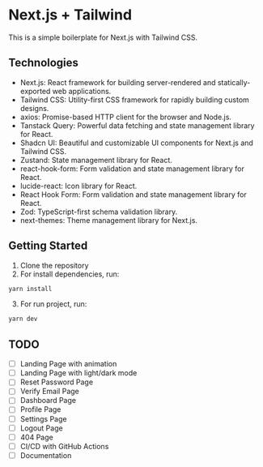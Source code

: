 # Next.js + Tailwind

This is a simple boilerplate for Next.js with Tailwind CSS.

## Technologies

- Next.js: React framework for building server-rendered and statically-exported web applications.
- Tailwind CSS: Utility-first CSS framework for rapidly building custom designs.
- axios: Promise-based HTTP client for the browser and Node.js.
- Tanstack Query: Powerful data fetching and state management library for React.
- Shadcn UI: Beautiful and customizable UI components for Next.js and Tailwind CSS.
- Zustand: State management library for React.
- react-hook-form: Form validation and state management library for React.
- lucide-react: Icon library for React.
- React Hook Form: Form validation and state management library for React.
- Zod: TypeScript-first schema validation library.
- next-themes: Theme management library for Next.js.

## Getting Started

1. Clone the repository
2. For install dependencies, run:

```bash
yarn install
```

3. For run project, run:

```bash
yarn dev
```

## TODO

- [ ] Landing Page with animation
- [ ] Landing Page with light/dark mode
- [ ] Reset Password Page
- [ ] Verify Email Page
- [ ] Dashboard Page
- [ ] Profile Page
- [ ] Settings Page
- [ ] Logout Page
- [ ] 404 Page
- [ ] CI/CD with GitHub Actions
- [ ] Documentation
